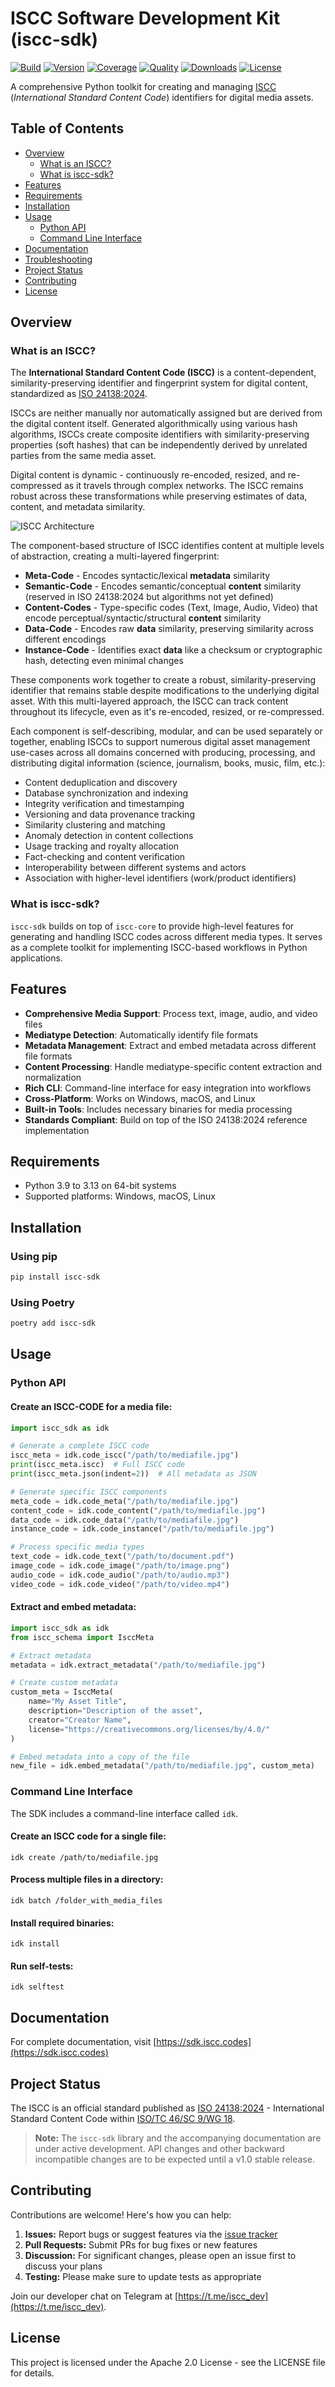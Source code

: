 # ISCC Software Development Kit (iscc-sdk)

[![Build](https://github.com/iscc/iscc-sdk/actions/workflows/ci.yml/badge.svg)](https://github.com/iscc/iscc-sdk/actions/workflows/ci.yml)
[![Version](https://img.shields.io/pypi/v/iscc-sdk.svg)](https://pypi.python.org/pypi/iscc-sdk/)
[![Coverage](https://codecov.io/gh/iscc/iscc-sdk/branch/main/graph/badge.svg?token=7BJ7HJU815)](https://codecov.io/gh/iscc/iscc-sdk)
[![Quality](https://app.codacy.com/project/badge/Grade/aa791abf9d824f6aa65a8f86b9222c90)](https://www.codacy.com/gh/iscc/iscc-sdk/dashboard)
[![Downloads](https://pepy.tech/badge/iscc-sdk)](https://pepy.tech/project/iscc-sdk)
[![License](https://img.shields.io/github/license/iscc/iscc-sdk)](https://github.com/iscc/iscc-sdk/blob/main/LICENSE)

A comprehensive Python toolkit for creating and managing [ISCC](https://core.iscc.codes)
(*International Standard Content Code*) identifiers for digital media assets.

## Table of Contents

- [Overview](#overview)
  - [What is an ISCC?](#what-is-an-iscc)
  - [What is iscc-sdk?](#what-is-iscc-sdk)
- [Features](#features)
- [Requirements](#requirements)
- [Installation](#installation)
- [Usage](#usage)
  - [Python API](#python-api)
  - [Command Line Interface](#command-line-interface)
- [Documentation](#documentation)
- [Troubleshooting](#troubleshooting)
- [Project Status](#project-status)
- [Contributing](#contributing)
- [License](#license)

## Overview

### What is an ISCC?

The **International Standard Content Code (ISCC)** is a content-dependent, similarity-preserving
identifier and fingerprint system for digital content, standardized as
[ISO 24138:2024](https://www.iso.org/standard/77899.html).

ISCCs are neither manually nor automatically assigned but are derived from the digital content
itself. Generated algorithmically using various hash algorithms, ISCCs create composite identifiers
with similarity-preserving properties (soft hashes) that can be independently derived by unrelated
parties from the same media asset.

Digital content is dynamic - continuously re-encoded, resized, and re-compressed as it travels
through complex networks. The ISCC remains robust across these transformations while preserving
estimates of data, content, and metadata similarity.

![ISCC Architecture](docs/images/iscc-overview.svg)

The component-based structure of ISCC identifies content at multiple levels of abstraction, creating
a multi-layered fingerprint:

- **Meta-Code** - Encodes syntactic/lexical **metadata** similarity
- **Semantic-Code** - Encodes semantic/conceptual **content** similarity (reserved in ISO 24138:2024
  but algorithms not yet defined)
- **Content-Codes** - Type-specific codes (Text, Image, Audio, Video) that encode
  perceptual/syntactic/structural **content** similarity
- **Data-Code** - Encodes raw **data** similarity, preserving similarity across different encodings
- **Instance-Code** - Identifies exact **data** like a checksum or cryptographic hash, detecting
  even minimal changes

These components work together to create a robust, similarity-preserving identifier that remains
stable despite modifications to the underlying digital asset. With this multi-layered approach, the
ISCC can track content throughout its lifecycle, even as it's re-encoded, resized, or re-compressed.

Each component is self-describing, modular, and can be used separately or together, enabling ISCCs
to support numerous digital asset management use-cases across all domains concerned with producing,
processing, and distributing digital information (science, journalism, books, music, film, etc.):

- Content deduplication and discovery
- Database synchronization and indexing
- Integrity verification and timestamping
- Versioning and data provenance tracking
- Similarity clustering and matching
- Anomaly detection in content collections
- Usage tracking and royalty allocation
- Fact-checking and content verification
- Interoperability between different systems and actors
- Association with higher-level identifiers (work/product identifiers)

### What is iscc-sdk?

`iscc-sdk` builds on top of `iscc-core` to provide high-level features for generating and handling
ISCC codes across different media types. It serves as a complete toolkit for implementing ISCC-based
workflows in Python applications.

## Features

- **Comprehensive Media Support**: Process text, image, audio, and video files
- **Mediatype Detection**: Automatically identify file formats
- **Metadata Management**: Extract and embed metadata across different file formats
- **Content Processing**: Handle mediatype-specific content extraction and normalization
- **Rich CLI**: Command-line interface for easy integration into workflows
- **Cross-Platform**: Works on Windows, macOS, and Linux
- **Built-in Tools**: Includes necessary binaries for media processing
- **Standards Compliant**: Build on top of the ISO 24138:2024 reference implementation

## Requirements

- Python 3.9 to 3.13 on 64-bit systems
- Supported platforms: Windows, macOS, Linux

## Installation

### Using pip

```bash
pip install iscc-sdk
```

### Using Poetry

```bash
poetry add iscc-sdk
```

## Usage

### Python API

#### Create an ISCC-CODE for a media file:

```python
import iscc_sdk as idk

# Generate a complete ISCC code
iscc_meta = idk.code_iscc("/path/to/mediafile.jpg")
print(iscc_meta.iscc)  # Full ISCC code
print(iscc_meta.json(indent=2))  # All metadata as JSON

# Generate specific ISCC components
meta_code = idk.code_meta("/path/to/mediafile.jpg")
content_code = idk.code_content("/path/to/mediafile.jpg")
data_code = idk.code_data("/path/to/mediafile.jpg")
instance_code = idk.code_instance("/path/to/mediafile.jpg")

# Process specific media types
text_code = idk.code_text("/path/to/document.pdf")
image_code = idk.code_image("/path/to/image.png")
audio_code = idk.code_audio("/path/to/audio.mp3")
video_code = idk.code_video("/path/to/video.mp4")
```

#### Extract and embed metadata:

```python
import iscc_sdk as idk
from iscc_schema import IsccMeta

# Extract metadata
metadata = idk.extract_metadata("/path/to/mediafile.jpg")

# Create custom metadata
custom_meta = IsccMeta(
    name="My Asset Title",
    description="Description of the asset",
    creator="Creator Name",
    license="https://creativecommons.org/licenses/by/4.0/"
)

# Embed metadata into a copy of the file
new_file = idk.embed_metadata("/path/to/mediafile.jpg", custom_meta)
```

### Command Line Interface

The SDK includes a command-line interface called `idk`.

#### Create an ISCC code for a single file:

```shell
idk create /path/to/mediafile.jpg
```

#### Process multiple files in a directory:

```shell
idk batch /folder_with_media_files
```

#### Install required binaries:

```shell
idk install
```

#### Run self-tests:

```shell
idk selftest
```

## Documentation

For complete documentation, visit [https://sdk.iscc.codes](https://sdk.iscc.codes)

## Project Status

The ISCC is an official standard published as
[ISO 24138:2024](https://www.iso.org/standard/77899.html) - International Standard Content Code
within [ISO/TC 46/SC 9/WG 18](https://www.iso.org/committee/48836.html).

> **Note:** The `iscc-sdk` library and the accompanying documentation are under active development.
> API changes and other backward incompatible changes are to be expected until a v1.0 stable
> release.

## Contributing

Contributions are welcome! Here's how you can help:

1. **Issues:** Report bugs or suggest features via the
   [issue tracker](https://github.com/iscc/iscc-sdk/issues)
2. **Pull Requests:** Submit PRs for bug fixes or new features
3. **Discussion:** For significant changes, please open an issue first to discuss your plans
4. **Testing:** Please make sure to update tests as appropriate

Join our developer chat on Telegram at [https://t.me/iscc_dev](https://t.me/iscc_dev).

## License

This project is licensed under the Apache 2.0 License - see the LICENSE file for details.
